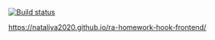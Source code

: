 [![Build status](https://ci.appveyor.com/api/projects/status/5apd3p3r32i8rejs?svg=true)](https://ci.appveyor.com/project/Nataliya2020/ra-homework-hook-frontend)

https://nataliya2020.github.io/ra-homework-hook-frontend/
